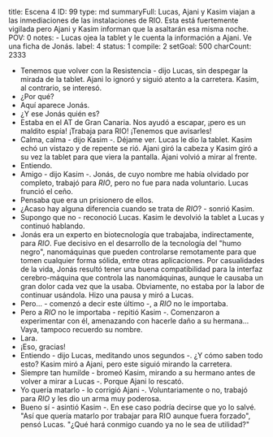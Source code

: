 title:          Escena 4
ID:             99
type:           md
summaryFull:    Lucas, Ajani y Kasim viajan a las inmediaciones de las instalaciones de RIO. Esta está fuertemente vigilada pero Ajani y Kasim informan que la asaltarán esa misma noche.
POV:            0
notes:          - Lucas ojea la tablet y le cuenta la información a Ajani. Ve una ficha de Jonás.
label:          4
status:         1
compile:        2
setGoal:        500
charCount:      2333


- Tenemos que volver con la Resistencia - dijo Lucas, sin despegar la mirada de la tablet.
Ajani lo ignoró y siguió atento a la carretera. Kasim, al contrario, se interesó.
- ¿Por qué?
- Aquí aparece Jonás.
- ¿Y ese Jonás quién es?
- Estaba en el AT de Gran Canaria. Nos ayudó a escapar, ¡pero es un maldito espía! ¡Trabaja para RIO! ¡Tenemos que avisarles!
- Calma, calma - dijo Kasim -. Déjame ver.
Lucas le dio la tablet. Kasim echó un vistazo y de repente se rió. Ajani giró la cabeza y Kasim giró a su vez la tablet para que viera la pantalla. Ajani volvió a mirar al frente.
- Entiendo.
- Amigo - dijo Kasim -. Jonás, de cuyo nombre me había olvidado por completo, trabajó para *RIO*, pero no fue para nada voluntario.
Lucas frunció el ceño.
- Pensaba que era un prisionero de ellos.
- ¿Acaso hay alguna diferencia cuando se trata de *RIO*? - sonrió Kasim.
- Supongo que no - reconoció Lucas.
Kasim le devolvió la tablet a Lucas y continuó hablando.
- Jonás era un experto en biotecnología que trabajaba, indirectamente, para *RIO*. Fue decisivo en el desarrollo de la tecnología del "humo negro", nanomáquinas que pueden controlarse remotamente para que tomen cualquier forma sólida, entre otras aplicaciones. Por casualidades de la vida, Jonás resultó tener una buena compatibilidad para la interfaz cerebro-máquina que controla las nanomáquinas, aunque le causaba un gran dolor cada vez que la usaba. Obviamente, no estaba por la labor de continuar usándola.
Hizo una pausa y miró a Lucas.
- Pero... - comenzó a decir este último -, a *RIO* no le importaba.
- Pero a *RIO* no le importaba - repitió Kasim -. Comenzaron a experimentar con él, amenazando con hacerle daño a su hermana... Vaya, tampoco recuerdo su nombre.
- Lara.
- ¡Eso, gracias!
- Entiendo - dijo Lucas, meditando unos segundos -. ¿Y cómo saben todo esto?
Kasim miró a Ajani, pero este siguió mirando la carretera.
- Siempre tan humilde - bromeó Kasim, mirando a su hermano antes de volver a mirar a Lucas -. Porque Ajani lo rescató.
- Yo quería matarlo - lo corrigió Ajani -. Voluntariamente o no, trabajó para *RIO* y les dio un arma muy poderosa.
- Bueno sí - asintió Kasim -. En ese caso podría decirse que yo lo salvé.
"Así que quería matarlo por trabajar para RIO aunque fuera forzado", pensó Lucas. "¿Qué hará conmigo cuando ya no le sea de utilidad?"